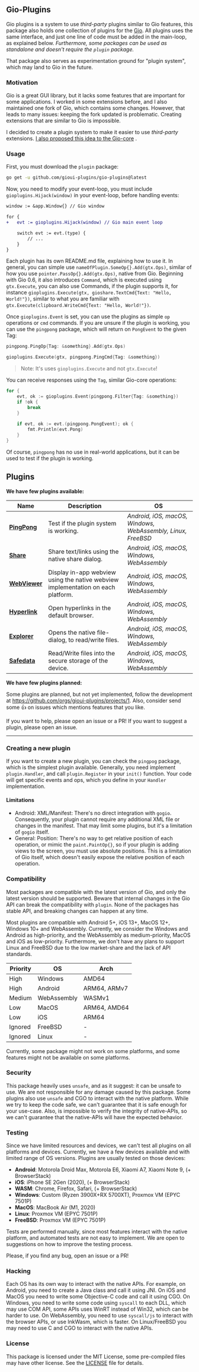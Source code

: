 Gio-Plugins
-------

Gio plugins is a system to use _third-party_ plugins similar to Gio features, this package also holds one collection
of plugins for the [Gio](https://gioui.org). All plugins uses the same interface, and just one line of code must be
added in the main-loop, as explained below. _Furthermore, some packages can be used as standalone and doesn't require
the `plugin` package._

That package also serves as experimentation ground for "plugin system", which may land to Gio in the future.

### Motivation

Gio is a great GUI library, but it lacks some features that are important for some applications. I worked in some
extensions before, and I also maintained one fork of Gio, which contains some changes. However, that leads to many
issues: keeping the fork updated is problematic. Creating extensions that are similar to Gio is impossible.

I decided to create a plugin system to make it easier to use _third-party_
extensions. [I also proposed this idea to the Gio-core](https://lists.sr.ht/~eliasnaur/gio/%3Cfe3835f7-b4d4-4db9-81fb-dfd8ab06f2ed%40www.fastmail.com%3E)
.

### Usage

First, you must download the `plugin` package:

```bash
go get -u github.com/gioui-plugins/gio-plugins@latest
```

Now, you need to modify your event-loop, you must include `gioplugins.Hijack(window)` in your event-loop, before handling
events:

```diff
window := &app.Window{} // Gio window

for { 
+   evt := gioplugins.Hijack(window) // Gio main event loop

    switch evt := evt.(type) {
        // ...
    }
}
```

Each plugin has its own README.md file, explaining how to use it. In general, you can simple
use `nameOfPlugin.SomeOp{}.Add(gtx.Ops)`, similar of how you use `pointer.PassOp{}.Add(gtx.Ops)`, native 
from Gio. Beginning with Gio 0.6, it also introduces `Command`, which is executed using `gtx.Execute`, you can
also use Commands, if the plugin supports it, for instance `gioplugins.Execute(gtx, gioshare.TextCmd{Text: "Hello, World!"})`, 
similar to what you are familiar with `gtx.Execute(clipboard.WriteCmd{Text: "Hello, World!"})`.

Once `gioplugins.Event` is set, you can use the plugins as simple `op` operations or `cmd` commands. If you are unsure 
if the plugin is working, you can use the `pingpong` package, which will return on `PongEvent` to the given Tag:

```go
pingpong.PingOp{Tag: &something}.Add(gtx.Ops)

gioplugins.Execute(gtx, pingpong.PingCmd{Tag: &something})
```

> Note: It's uses `gioplugins.Execute` and not `gtx.Execute`!

You can receive responses using the `Tag`, similar Gio-core operations:

```go
for {
	evt, ok := gioplugins.Event(pingpong.Filter{Tag: &something})
	if !ok {
		break
    } 
	
    if evt, ok := evt.(pingpong.PongEvent); ok {
        fmt.Println(evt.Pong)
    } 
}
```

Of course, `pingpong` has no use in real-world applications, but it can be used to test if the plugin is working.

## Plugins

**We have few plugins available:**

| Name                                                                              | Description                                                                      | OS                                                          |
|-----------------------------------------------------------------------------------|----------------------------------------------------------------------------------|-------------------------------------------------------------|
| **[PingPong](https://github.com/gioui-plugins/gio-plugins/tree/main/pingpong)**   | Test if the plugin system is working.                                            | _Android, iOS, macOS, Windows, WebAssembly, Linux, FreeBSD_ |  
| **[Share](https://github.com/gioui-plugins/gio-plugins/tree/main/share)**         | Share text/links using the native share dialog.                                  | _Android, iOS, macOS, Windows, WebAssembly_                 |  
| **[WebViewer](https://github.com/gioui-plugins/gio-plugins/tree/main/webviewer)** | Display in-app webview using the native webview implementation on each platform. | _Android, iOS, macOS, Windows, WebAssembly_                 |  
| **[Hyperlink](https://github.com/gioui-plugins/gio-plugins/tree/main/hyperlink)** | Open hyperlinks in the default browser.                                          | _Android, iOS, macOS, Windows, WebAssembly_                 |  
| **[Explorer](https://github.com/gioui-plugins/gio-plugins/tree/main/explorer)**   | Opens the native file-dialog, to read/write files.                               | _Android, iOS, macOS, Windows, WebAssembly_                 |  
| **[Safedata](https://github.com/gioui-plugins/gio-plugins/tree/main/safedata)**   | Read/Write files into the secure storage of the device.                          | _Android, iOS, macOS, Windows, WebAssembly_                 |

**We have few plugins planned:**

Some plugins are planned, but not yet implemented, follow the development at https://github.com/orgs/gioui-plugins/projects/1. Also, 
consider send some 👍 on issues which mentions features that you like.

If you want to help, please open an issue or a PR! If you want to suggest a plugin, please open an issue.

-----------

### Creating a new plugin

If you want to create a new plugin, you can check the `pingpog` package, which is the simplest plugin available.
Generally, you need implement `plugin.Handler`, and call `plugin.Register` in your `init()` function. Your code will get
specific events and ops, which you define in your `Handler` implementation.

#### Limitations

- Android: XML/Manifest: There's no direct integration with `gogio`. Consequently, your plugin cannot require any
  additional XML file or changes in the manifest. That may limit some plugins, but it's a limitation of `gogio` itself.
- General: Position: There's no way to get relative position of each operation, or mimic the `paint.PaintOp{}`, so if
  your plugin is adding views to the screen, you must use absolute positions. This is a limitation of Gio itself, which
  doesn't easily expose the relative position of each operation.

### Compatibility

Most packages are compatible with the latest version of Gio, and only the latest version should be supported. Beware
that internal changes in the Gio API can break the compatibility with `plugin`. None of the packages has stable API,
and breaking changes can happen at any time.

Most plugins are compatible with Android 5+, iOS 13+, MacOS 12+, Windows 10+ and WebAssembly. Currently, we consider
the Windows and Android as high-priority, and the WebAssembly as medium-priority, MacOS and iOS as low-priority.
Furthermore, we don't have any plans to support Linux and FreeBSD due to the low market-share and the lack of API
standards.

| Priority | OS          | Arch         |
|----------|-------------|--------------|
| High     | Windows     | AMD64        |
| High     | Android     | ARM64, ARMv7 |
| Medium   | WebAssembly | WASMv1       |
| Low      | MacOS       | ARM64, AMD64 |
| Low      | iOS         | ARM64        |
| Ignored  | FreeBSD     | -            |
| Ignored  | Linux       | -            |

Currently, some package might not work on some platforms, and some features might not be available on some platforms.

### Security

This package heavily uses `unsafe`, and as it suggest: it can be unsafe to use. We are not responsible for any damage
caused by this package. Some plugins also use `unsafe` and CGO to interact with the native platform. While we try to
keep the code safe, we can't guarantee that it is safe enough for your use-case. Also, is impossible to verify the
integrity of native-APIs, so we can't guarantee that the native-APIs will have the expected behavior.

### Testing

Since we have limited resources and devices, we can't test all plugins on all platforms and devices. Currently, we have
a few devices available and with limited range of OS versions. Plugins are usually tested on those devices:

- **Android**: Motorola Droid Max, Motorola E6, Xiaomi A7, Xiaomi Note 9, (+ BrowserStack)
- **iOS**: iPhone SE 2Gen (2020), (+ BrowserStack)
- **WASM**: Chrome, Firefox, Safari, (+ BrowserStack)
- **Windows**: Custom (Ryzen 3900X+RX 5700XT), Proxmox VM (EPYC 7501P)
- **MacOS**: MacBook Air (M1, 2020)
- **Linux**: Proxmox VM (EPYC 7501P)
- **FreeBSD**: Proxmox VM (EPYC 7501P)

Tests are performed manually, since most features interact with the native platform, and automated tests are not
easy to implement. We are open to suggestions on how to improve the testing process.

Please, if you find any bug, open an issue or a PR!

### Hacking

Each OS has its own way to interact with the native APIs. For example, on Android, you need to create a Java class and
call it using JNI. On iOS and MacOS you need to write some Objective-C code and call it using CGO. On Windows, you need
to write some code using `syscall` to each DLL, which may use COM API, some APIs uses WinRT instead of Win32, which can
be harder to use. On WebAssembly, you need to use `syscall/js` to interact with the browser APIs, or use InkWasm, which
is faster. On Linux/FreeBSD you may need to use C and CGO to interact with the native APIs.

### License

This package is licensed under the MIT License, some pre-compiled files may have other license. See
the [LICENSE](LICENSE) file for details.
